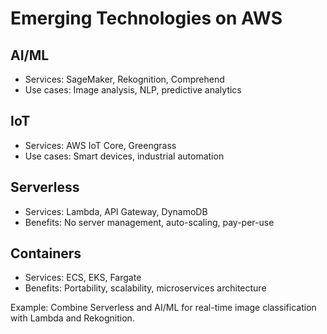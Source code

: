 # Emerging Technologies on AWS

## AI/ML
- Services: SageMaker, Rekognition, Comprehend
- Use cases: Image analysis, NLP, predictive analytics

## IoT
- Services: AWS IoT Core, Greengrass
- Use cases: Smart devices, industrial automation

## Serverless
- Services: Lambda, API Gateway, DynamoDB
- Benefits: No server management, auto-scaling, pay-per-use

## Containers
- Services: ECS, EKS, Fargate
- Benefits: Portability, scalability, microservices architecture

 Example: Combine Serverless and AI/ML for real-time image classification with Lambda and Rekognition.
